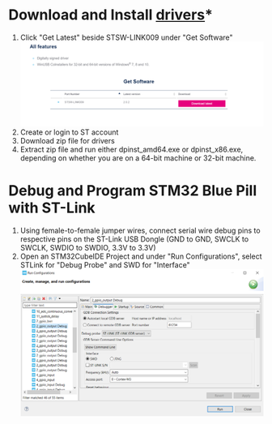 # Download and Install [drivers](https://www.st.com/en/development-tools/stsw-link009.html)*
1. Click "Get Latest" beside STSW-LINK009 under "Get Software"
	![ST-Link Drivers](pictures%2Fstm32ide%2FSTM32%20STLink%20Drivers.png)
2. Create or login to ST account
3. Download zip file for drivers
4. Extract zip file and run either dpinst_amd64.exe or 
	dpinst_x86.exe, depending on whether you are on a 64-bit machine or 32-bit machine. 

# Debug and Program STM32 Blue Pill with ST-Link 
1. Using female-to-female jumper wires, connect serial wire debug pins to respective pins on the ST-Link USB Dongle
    (GND to GND, SWCLK to SWCLK, SWDIO to SWDIO, 3.3V to 3.3V)
2. Open an STM32CubeIDE Project and under "Run Configurations", select STLink for "Debug Probe" and SWD for "Interface"
	![STM32CubeIDE Run Config for SWD](pictures%2Fstm32ide%2FSTM32CubeIDE%20Run%20Config%20SWD.png)
